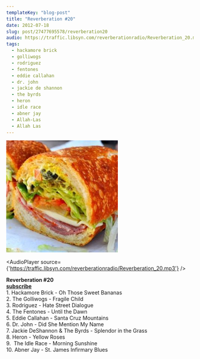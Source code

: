 ```yaml
---
templateKey: "blog-post"
title: "Reverberation #20"
date: 2012-07-18
slug: post/27477695578/reverberation20
audio: https://traffic.libsyn.com/reverberationradio/Reverberation_20.mp3
tags:
  - hackamore brick
  - golliwogs
  - rodriguez
  - fentones
  - eddie callahan
  - dr. john
  - jackie de shannon
  - the byrds
  - heron
  - idle race
  - abner jay
  - Allah-Las
  - Allah Las
---
```


![Reverberation #20](../images/1f1c569e3eab8f6a3fefccbee8a6f2f3aa3ffd27df2f3e0105efb210b2d8f697.jpg)

<AudioPlayer source={'https://traffic.libsyn.com/reverberationradio/Reverberation_20.mp3'} />

<p><strong>Reverberation #20<br /><a href="http://itunes.apple.com/us/podcast/reverberation-radio/id520739212?ign-mpt=uo%3D4" title="subscribe" target="_blank">subscribe</a><br /></strong>1. Hackamore Brick - Oh Those Sweet Bananas <br />2. The Golliwogs - Fragile Child<br />3. Rodriguez - Hate Street Dialogue <br />4. The Fentones - Until the Dawn<br />5. Eddie Callahan - Santa Cruz Mountains<br />6. Dr. John - Did She Mention My Name<br />7. Jackie DeShannon &amp; The Byrds - Splendor in the Grass<br />8. Heron - Yellow Roses<br />9. &nbsp;The Idle Race - Morning Sunshine<br />10. Abner Jay - St. James Infirmary Blues</p>
